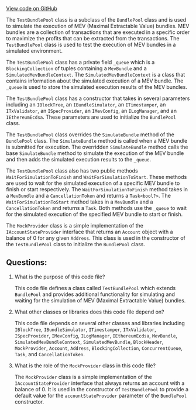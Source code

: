 [View code on GitHub](https://github.com/nethermindeth/nethermind/Nethermind.Mev.Test/TestBundlePool.cs)

The `TestBundlePool` class is a subclass of the `BundlePool` class and is used to simulate the execution of MEV (Maximal Extractable Value) bundles. MEV bundles are a collection of transactions that are executed in a specific order to maximize the profits that can be extracted from the transactions. The `TestBundlePool` class is used to test the execution of MEV bundles in a simulated environment.

The `TestBundlePool` class has a private field `_queue` which is a `BlockingCollection` of tuples containing a `MevBundle` and a `SimulatedMevBundleContext`. The `SimulatedMevBundleContext` is a class that contains information about the simulated execution of a MEV bundle. The `_queue` is used to store the simulated execution results of the MEV bundles.

The `TestBundlePool` class has a constructor that takes in several parameters including an `IBlockTree`, an `IBundleSimulator`, an `ITimestamper`, an `ITxValidator`, an `ISpecProvider`, an `IMevConfig`, an `ILogManager`, and an `IEthereumEcdsa`. These parameters are used to initialize the `BundlePool` class.

The `TestBundlePool` class overrides the `SimulateBundle` method of the `BundlePool` class. The `SimulateBundle` method is called when a MEV bundle is submitted for execution. The overridden `SimulateBundle` method calls the base `SimulateBundle` method to simulate the execution of the MEV bundle and then adds the simulated execution results to the `_queue`.

The `TestBundlePool` class also has two public methods `WaitForSimulationToFinish` and `WaitForSimulationToStart`. These methods are used to wait for the simulated execution of a specific MEV bundle to finish or start respectively. The `WaitForSimulationToFinish` method takes in a `MevBundle` and a `CancellationToken` and returns a `Task<bool?>`. The `WaitForSimulationToStart` method takes in a `MevBundle` and a `CancellationToken` and returns a `Task`. Both methods use the `_queue` to wait for the simulated execution of the specified MEV bundle to start or finish.

The `MockProvider` class is a simple implementation of the `IAccountStateProvider` interface that returns an `Account` object with a balance of 0 for any given `Address`. This class is used in the constructor of the `TestBundlePool` class to initialize the `BundlePool` class.
## Questions: 
 1. What is the purpose of this code file?
    
    This code file defines a class called `TestBundlePool` which extends `BundlePool` and provides additional functionality for simulating and waiting for the simulation of MEV (Maximal Extractable Value) bundles.

2. What other classes or libraries does this code file depend on?
    
    This code file depends on several other classes and libraries including `IBlockTree`, `IBundleSimulator`, `ITimestamper`, `ITxValidator`, `ISpecProvider`, `IMevConfig`, `ILogManager`, `IEthereumEcdsa`, `MevBundle`, `SimulatedMevBundleContext`, `SimulatedMevBundle`, `BlockHeader`, `MockProvider`, `Account`, `Address`, `BlockingCollection`, `ConcurrentQueue`, `Task`, and `CancellationToken`.

3. What is the role of the `MockProvider` class in this code file?
    
    The `MockProvider` class is a simple implementation of the `IAccountStateProvider` interface that always returns an account with a balance of 0. It is used in the constructor of `TestBundlePool` to provide a default value for the `accountStateProvider` parameter of the `BundlePool` constructor.